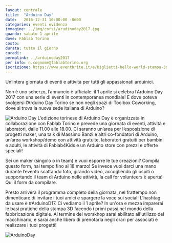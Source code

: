 ```yaml
---
layout: centrale
title:  "Arduino Day"
date:   2016-12-31 10:00:00 -0600
categories: eventi evidenza
immagine: ../img/corsi/arudinoday2017.jpg
quando: sabato 1 aprile
dove: Fablab Torino
costo: 
durata: tutto il giorno
curadi:
permalink: ../arduinoday2017
per info: n.cognome@fablabtorino.org
iscrizione: https://www.eventbrite.it/e/biglietti-hello-world-stampa-3d-32294542847?aff=erelexpmlt
---
```


Un’intera giornata di eventi e attività per tutti gli appassionati arduinici.
<!--more-->
Non è uno scherzo, l’annuncio è ufficiale: il 1 aprile si celebra l’Arduino Day 2017 con una serie di eventi in contemporanea mondiale! E dove poteva svolgersi l’Arduino Day Torino se non negli spazi di Toolbox Coworking, dove si trova la nuova sede italiana di Arduino?

![Arduino Day](http://fablabtorino.org/wp-content/uploads/ArduinoDay2017_blogpost_01.jpg)
L’edizione torinese di Arduino Day è organizzata in collaborazione con Fablab Torino e prevede una giornata di eventi, attività e laboratori, dalle 11.00 alle 18.00.
Ci saranno un’area per l’esposizione di progetti maker, una talk di Massimo Banzi e altri co-fondatori di Arduino, un’area workshop/demo con attività gratuite, laboratori gratuiti per bambini e adulti, le attività di Fablab4Kids e un Arduino store con prezzi e offerte speciali!

Sei un maker (singolo o in team) e vuoi esporre le tue creazioni? Compila questo form, hai tempo fino al 18 marzo!
Se invece vuoi darci una mano durante l’evento scattando foto, girando video, accogliendo gli ospiti o supportando il team di Arduino nelle attività, la call for volunteers è aperta! Qui il form da compilare.

Presto arriverà il programma completo della giornata, nel frattempo non dimenticare di invitare i tuoi amici e spargere la voce sui social! L’hashtag da usare è #ArduinoD17. Ci vediamo il 1 aprile?
In un'ora e mezza imparerai le basi pratiche della stampa 3D facendo i primi passi nel mondo della fabbricazione digitale. Al termine del worskhop sarai abilitato all'utilizzo del macchinario, e sarai anche libero di prenotarla negli orari per associati e realizzare i tuoi progetti!	

![ArduinoDay](http://fablabtorino.org/wp-content/uploads/ArduinoDay2017_blogpost_02.jpg)

